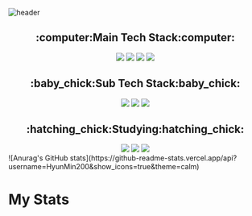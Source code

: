 ![header](https://capsule-render.vercel.app/api?type=waving&color=6ae676&height=300&section=header&text=Welcome&fontAlign=50&fontAlignY=45&desc=Hyunmin200's%20Github&descSize=25&descAlign=70&descAlignY=61&fontSize=120&fontColor=ffffff)
<div align = center>
  <h2>:computer:Main Tech Stack:computer:</h2>
  <img src="https://img.shields.io/badge/C-A8B9CC.svg?style=for-the-badge&logo=C&logoColor=white">
  <img src="https://img.shields.io/badge/Csharp-239120.svg?style=for-the-badge&logo=Csharp&logoColor=while">
  <img src="https://img.shields.io/badge/C++-00599C.svg?style=for-the-badge&logo=C%2B%2B&logoColor=white">
  <img src="https://img.shields.io/badge/Unity-FFFFFF.svg?style=for-the-badge&logo=Unity&logoColor=black">
  
  <h2>:baby_chick:Sub Tech Stack:baby_chick:</h2>
  <img src="https://img.shields.io/badge/HTML5-E34F26?style=for-the-badge&logo=HTML5&logoColor=white">
  <img src="https://img.shields.io/badge/CSS3-1572B6?style=for-the-badge&logo=CSS&logoColor=white">
  <img src="https://img.shields.io/badge/JavaScript-F7DF1E?style=for-the-badge&logo=JavaScript&logoColor=white">
  
  <h2>:hatching_chick:Studying:hatching_chick:</h2>
  <img src="https://img.shields.io/badge/Java-007396?style=for-the-badge&logo=OpenJDK&logoColor=white">
  <img src="https://img.shields.io/badge/Python-3776AB?style=for-the-badge&logo=Python&logoColor=white">
  <img src="https://img.shields.io/badge/Unreal-0E1128.svg?style=for-the-badge&logo=UnrealEngine&logoColor=white">
</div>
![Anurag's GitHub stats](https://github-readme-stats.vercel.app/api?username=HyunMin200&show_icons=true&theme=calm)
<h1 style = align: center>My Stats</h1>

